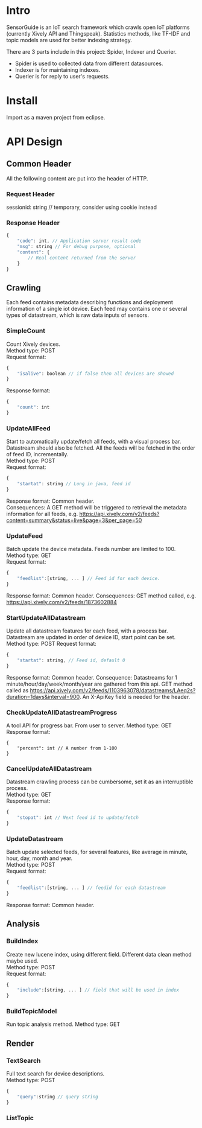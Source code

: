 # Intro

SensorGuide is an IoT search framework which crawls open IoT platforms (currently Xively API and Thingspeak). 
Statistics methods, like TF-IDF and topic models are used for better indexing strategy.    

There are 3 parts include in this project: Spider, Indexer and Querier.   
- Spider is used to collected data from different datasources.  
- Indexer is for maintaining indexes.  
- Querier is for reply to user's requests.

# Install

Import as a maven project from eclipse.  

# API Design

## Common Header
All the following content are put into the header of HTTP.  

### Request Header  
sessionid: string // temporary, consider using cookie instead  

### Response Header  
```javascript
{
	"code": int, // Application server result code
	"msg": string // For debug purpose, optional  
	"content": {
		// Real content returned from the server
	}
}
```

## Crawling  
Each feed contains metadata describing functions and deployment information of a single iot device. 
Each feed may contains one or several types of datastream, which is raw data inputs of sensors.  

### SimpleCount  
Count Xively devices.  
Method type: POST  
Request format:  
```javascript
{
	"isalive": boolean // if false then all devices are showed
}
```  
Response format:  
```javascript  
{
	"count": int
}
```

### UpdateAllFeed  
Start to automatically update/fetch all feeds, with a visual process bar. 
Datastream should also be fetched. All the feeds will be fetched in the order of feed ID, incrementally.  
Method type: POST  
Request format:  
```javascript
{
	"startat": string // Long in java, feed id
}
```
Response format: Common header.  
Consequences: A GET method will be triggered to retrieval the metadata information for all feeds, e.g. https://api.xively.com/v2/feeds?content=summary&status=live&page=3&per_page=50  

### UpdateFeed  
Batch update the device metadata. Feeds number are limited to 100.    
Method type: GET  
Request format:  
```javascript
{
	"feedlist":[string, ... ] // Feed id for each device.
}
```
Response format: Common header.
Consequences: GET method called, e.g. https://api.xively.com/v2/feeds/1873602884
 

### StartUpdateAllDatastream
Update all datastream features for each feed, with a process bar. 
Datastream are updated in order of device ID, start point can be set.  
Method type: POST
Request format:  
```javascript
{
	"startat": string, // Feed id, default 0
}
```
Response format: Common header.
Consequence: Datastreams for 1 minute/hour/day/week/month/year are gathered from this api. GET method called as https://api.xively.com/v2/feeds/1103963078/datastreams/LAeq2s?duration=1days&interval=900. 
An X-ApiKey field is needed for the header.  

### CheckUpdateAllDatastreamProgress

A tool API for progress bar. From user to server.
Method type: GET  
Response format:  
```
{
    "percent": int // A number from 1-100
}
```

### CancelUpdateAllDatastream
Datastream crawling process can be cumbersome, set it as an interruptible process.  
Method type: GET  
Response format:  
```javascript
{
	"stopat": int // Next feed id to update/fetch 
}
```  

### UpdateDatastream
Batch update selected feeds, for several features, like average in minute, hour, day, month and year.  
Method type: POST  
Request format:  
```javascript
{
	"feedlist":[string, ... ] // feedid for each datastream
}
```
Response format: Common header.  

## Analysis

### BuildIndex

Create new lucene index, using different field. 
Different data clean method maybe used.    
Method type: POST  
Request format:   
```javascript
{
	"include":[string, ... ] // field that will be used in index
}
```

### BuildTopicModel

Run topic analysis method.
Method type: GET

## Render

### TextSearch  
Full text search for device descriptions.  
Method type: POST  
```javascript
{
	"query":string // query string
}
```

### ListTopic


